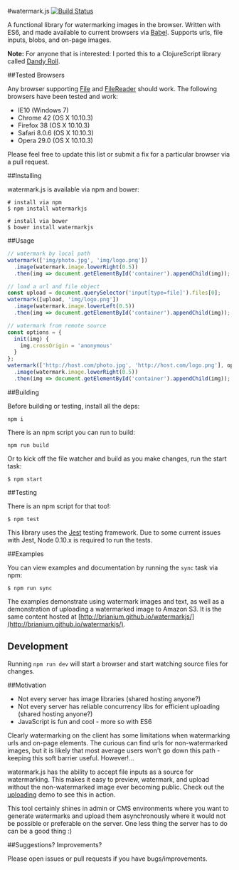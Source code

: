 #watermark.js [![Build Status](https://travis-ci.org/brianium/watermarkjs.svg?branch=master)](https://travis-ci.org/brianium/watermarkjs)

A functional library for watermarking images in the browser. Written with ES6, and made available
to current browsers via [Babel](https://babeljs.io/). Supports urls, file inputs, blobs, and on-page images.

**Note:**
For anyone that is interested: I ported this to a ClojureScript library called
[Dandy Roll](https://github.com/brianium/dandy-roll).

##Tested Browsers

Any browser supporting [File](https://developer.mozilla.org/en-US/docs/Web/API/File#Browser_compatibility) and [FileReader](https://developer.mozilla.org/en-US/docs/Web/API/FileReader#Browser_compatibility) should work. The following browsers have been
tested and work:

* IE10 (Windows 7)
* Chrome 42 (OS X 10.10.3)
* Firefox 38 (OS X 10.10.3)
* Safari 8.0.6 (OS X 10.10.3)
* Opera 29.0 (OS X 10.10.3)

Please feel free to update this list or submit a fix for a particular browser via a pull request.

##Installing

watermark.js is available via npm and bower:

```
# install via npm
$ npm install watermarkjs

# install via bower
$ bower install watermarkjs
```

##Usage

```js
// watermark by local path
watermark(['img/photo.jpg', 'img/logo.png'])
  .image(watermark.image.lowerRight(0.5))
  .then(img => document.getElementById('container').appendChild(img));

// load a url and file object
const upload = document.querySelector('input[type=file]').files[0];
watermark([upload, 'img/logo.png'])
  .image(watermark.image.lowerLeft(0.5))
  .then(img => document.getElementById('container').appendChild(img));

// watermark from remote source
const options = {
  init(img) {
    img.crossOrigin = 'anonymous'
  }
};
watermark(['http://host.com/photo.jpg', 'http://host.com/logo.png'], options)
  .image(watermark.image.lowerRight(0.5))
  .then(img => document.getElementById('container').appendChild(img));
```

##Building

Before building or testing, install all the deps:

```
npm i
```

There is an npm script you can run to build:

```
npm run build
```

Or to kick off the file watcher and build as you make changes, run the start task:

```
$ npm start
```

##Testing

There is an npm script for that too!:

```
$ npm test
```

This library uses the [Jest](https://facebook.github.io/jest/) testing framework. Due to some current
issues with Jest, Node 0.10.x is required to run the tests.

##Examples

You can view examples and documentation by running the `sync` task via npm:

```
$ npm run sync
```
The examples demonstrate using watermark images and text, as well as a demonstration
of uploading a watermarked image to Amazon S3. It is the same content hosted at
[http://brianium.github.io/watermarkjs/](http://brianium.github.io/watermarkjs/).

## Development

Running `npm run dev` will start a browser and start watching source files for changes.

##Motivation

* Not every server has image libraries (shared hosting anyone?)
* Not every server has reliable concurrency libs for efficient uploading (shared hosting anyone?)
* JavaScript is fun and cool - more so with ES6

Clearly watermarking on the client has some limitations when watermarking urls and on-page elements. The curious can find urls for non-watermarked images, but it is likely that most average users won't go down this path - keeping this soft barrier useful. However!...

watermark.js has the ability to accept file inputs as a source for watermarking. This makes it easy to preview, watermark, and upload without the non-watermarked image ever becoming public. Check out the [uploading](http://brianium.github.io/watermarkjs/uploading.html) demo to see this in action.

This tool certainly shines in admin or CMS environments where you want to generate watermarks and upload them asynchronously where it would not be possible or preferable on the server. One less thing the server has to do can be a good thing :)

##Suggestions? Improvements?

Please open issues or pull requests if you have bugs/improvements.

